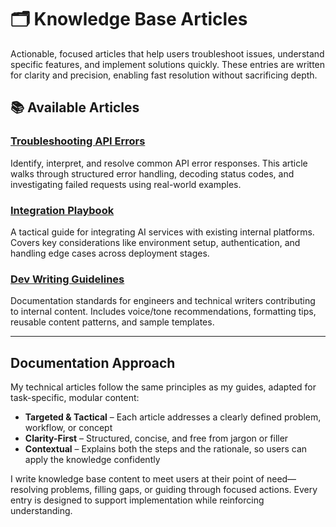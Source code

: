 # 🗂️ Knowledge Base Articles

Actionable, focused articles that help users troubleshoot issues, understand specific features, and implement solutions quickly. These entries are written for clarity and precision, enabling fast resolution without sacrificing depth.

## 📚 Available Articles

### **[Troubleshooting API Errors](https://github.com/CRollins6020/CRollins6020/blob/main/Knowledge-Base/troubleshooting-api-errors.md)**  
Identify, interpret, and resolve common API error responses. This article walks through structured error handling, decoding status codes, and investigating failed requests using real-world examples.

### **[Integration Playbook](https://github.com/CRollins6020/CRollins6020/blob/main/Knowledge-Base/integration-playbook.md)**  
A tactical guide for integrating AI services with existing internal platforms. Covers key considerations like environment setup, authentication, and handling edge cases across deployment stages.

### **[Dev Writing Guidelines](https://github.com/CRollins6020/CRollins6020/blob/main/Knowledge-Base/dev-writing-guidelines.md)**  
Documentation standards for engineers and technical writers contributing to internal content. Includes voice/tone recommendations, formatting tips, reusable content patterns, and sample templates.

---

## Documentation Approach

My technical articles follow the same principles as my guides, adapted for task-specific, modular content:

- **Targeted & Tactical** – Each article addresses a clearly defined problem, workflow, or concept  
- **Clarity-First** – Structured, concise, and free from jargon or filler  
- **Contextual** – Explains both the steps and the rationale, so users can apply the knowledge confidently  

I write knowledge base content to meet users at their point of need—resolving problems, filling gaps, or guiding through focused actions. Every entry is designed to support implementation while reinforcing understanding.


